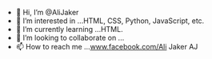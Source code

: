 - 👋 Hi, I’m @AliJaker
- 👀 I’m interested in ...HTML, CSS, Python, JavaScript, etc.
- 🌱 I’m currently learning ...HTML.
- 💞️ I’m looking to collaborate on ...
- 📫 How to reach me ...www.facebook.com/Ali Jaker AJ

<!---
AliJaker/AliJaker is a ✨ special ✨ repository because its `README.md` (this file) appears on your GitHub profile.
You can click the Preview link to take a look at your changes.
--->
